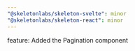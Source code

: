 ```yaml
---
"@skeletonlabs/skeleton-svelte": minor
"@skeletonlabs/skeleton-react": minor
---
```


feature: Added the Pagination component
